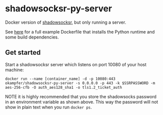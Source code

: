 # shadowsocksr-py-server
Docker version of [shadowsocksr](https://github.com/shadowsocksrr/shadowsocksr), but only running a server.

See [here](https://github.com/gliderlabs/docker-alpine/blob/master/docs/usage.md#example) for a full example Dockerfile that installs the Python runtime and some build dependencies.

## Get started
Start a shadowsocksr server which listens on port 10080 of your host machine:
```shell
docker run --name [container_name] -d -p 10080:443 okampfer/shadowsocksr-py-server -s 0.0.0.0 -p 443 -k $SSRPASSWORD -m aes-256-cfb -O auth_aes128_sha1 -o tls1.2_ticket_auth
```

NOTE it is highly recommended that you store the shadowsocks password in an environment variable as shown above. This way the password will not show in plain text when you run `docker ps`.
